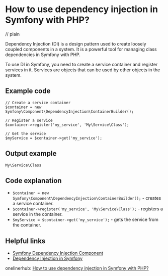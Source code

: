 # How to use dependency injection in Symfony with PHP?
// plain

Dependency Injection (DI) is a design pattern used to create loosely coupled components in a system. It is a powerful tool for managing class dependencies in Symfony with PHP.

To use DI in Symfony, you need to create a service container and register services in it. Services are objects that can be used by other objects in the system.

## Example code

```
// Create a service container
$container = new Symfony\Component\DependencyInjection\ContainerBuilder();

// Register a service
$container->register('my_service', 'My\Service\Class');

// Get the service
$myService = $container->get('my_service');
```

## Output example

```
My\Service\Class
```

## Code explanation

- `$container = new Symfony\Component\DependencyInjection\ContainerBuilder();` - creates a service container.
- `$container->register('my_service', 'My\Service\Class');` - registers a service in the container.
- `$myService = $container->get('my_service');` - gets the service from the container.

## Helpful links
- [Symfony Dependency Injection Component](https://symfony.com/doc/current/components/dependency_injection.html)
- [Dependency Injection in Symfony](https://www.sitepoint.com/dependency-injection-in-symfony/)

onelinerhub: [How to use dependency injection in Symfony with PHP?](https://onelinerhub.com/php-symfony/how-to-use-dependency-injection-in-symfony-with-php)